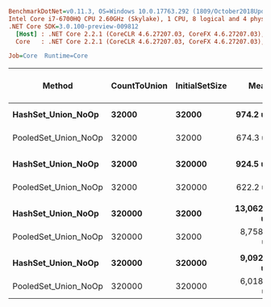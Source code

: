 ``` ini

BenchmarkDotNet=v0.11.3, OS=Windows 10.0.17763.292 (1809/October2018Update/Redstone5)
Intel Core i7-6700HQ CPU 2.60GHz (Skylake), 1 CPU, 8 logical and 4 physical cores
.NET Core SDK=3.0.100-preview-009812
  [Host] : .NET Core 2.2.1 (CoreCLR 4.6.27207.03, CoreFX 4.6.27207.03), 64bit RyuJIT
  Core   : .NET Core 2.2.1 (CoreCLR 4.6.27207.03, CoreFX 4.6.27207.03), 64bit RyuJIT

Job=Core  Runtime=Core  

```
|               Method | CountToUnion | InitialSetSize |        Mean |      Error |       StdDev |      Median | Ratio | RatioSD | Gen 0/1k Op | Gen 1/1k Op | Gen 2/1k Op | Allocated Memory/Op |
|--------------------- |------------- |--------------- |------------:|-----------:|-------------:|------------:|------:|--------:|------------:|------------:|------------:|--------------------:|
|   **HashSet_Union_NoOp** |        **32000** |          **32000** |    **974.2 us** |  **23.685 us** |    **67.190 us** |    **960.1 us** |  **1.00** |    **0.00** |           **-** |           **-** |           **-** |                **32 B** |
| PooledSet_Union_NoOp |        32000 |          32000 |    674.3 us |  13.445 us |    32.470 us |    662.1 us |  0.69 |    0.05 |           - |           - |           - |                   - |
|                      |              |                |             |            |              |             |       |         |             |             |             |                     |
|   **HashSet_Union_NoOp** |        **32000** |         **320000** |    **924.5 us** |   **7.854 us** |     **7.347 us** |    **925.9 us** |  **1.00** |    **0.00** |           **-** |           **-** |           **-** |                **32 B** |
| PooledSet_Union_NoOp |        32000 |         320000 |    622.2 us |   4.534 us |     4.241 us |    622.1 us |  0.67 |    0.01 |           - |           - |           - |                   - |
|                      |              |                |             |            |              |             |       |         |             |             |             |                     |
|   **HashSet_Union_NoOp** |       **320000** |          **32000** | **13,062.2 us** | **388.579 us** | **1,139.634 us** | **12,870.1 us** |  **1.00** |    **0.00** |           **-** |           **-** |           **-** |                **32 B** |
| PooledSet_Union_NoOp |       320000 |          32000 |  8,758.7 us |  87.405 us |    81.758 us |  8,742.0 us |  0.70 |    0.04 |           - |           - |           - |                   - |
|                      |              |                |             |            |              |             |       |         |             |             |             |                     |
|   **HashSet_Union_NoOp** |       **320000** |         **320000** |  **9,092.2 us** | **116.446 us** |   **108.924 us** |  **9,093.3 us** |  **1.00** |    **0.00** |           **-** |           **-** |           **-** |                **32 B** |
| PooledSet_Union_NoOp |       320000 |         320000 |  6,018.5 us |  51.833 us |    48.484 us |  6,003.8 us |  0.66 |    0.01 |           - |           - |           - |                   - |
